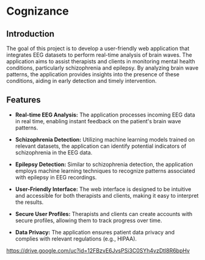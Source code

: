# Cognizance

## Introduction

The goal of this project is to develop a user-friendly web application that integrates EEG datasets to perform real-time analysis of brain waves. The application aims to assist therapists and clients in monitoring mental health conditions, particularly schizophrenia and epilepsy. By analyzing brain wave patterns, the application provides insights into the presence of these conditions, aiding in early detection and timely intervention.

## Features

- **Real-time EEG Analysis:** The application processes incoming EEG data in real time, enabling instant feedback on the patient's brain wave patterns.

- **Schizophrenia Detection:** Utilizing machine learning models trained on relevant datasets, the application can identify potential indicators of schizophrenia in the EEG data.

- **Epilepsy Detection:** Similar to schizophrenia detection, the application employs machine learning techniques to recognize patterns associated with epilepsy in EEG recordings.

- **User-Friendly Interface:** The web interface is designed to be intuitive and accessible for both therapists and clients, making it easy to interpret the results.

- **Secure User Profiles:** Therapists and clients can create accounts with secure profiles, allowing them to track progress over time.

- **Data Privacy:** The application ensures patient data privacy and complies with relevant regulations (e.g., HIPAA).


https://drive.google.com/uc?id=12FBzvE6JvsPSi3C0SYh4vzDtl8R6bpHv
